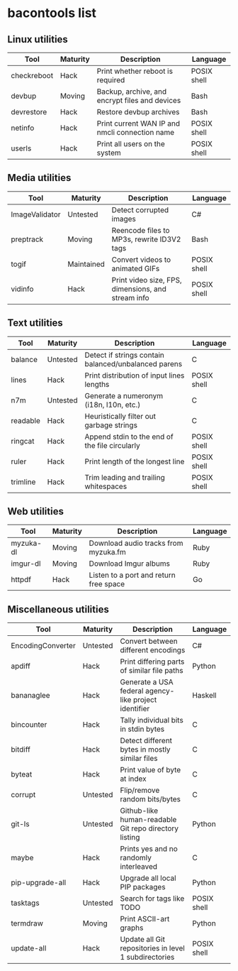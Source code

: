 bacontools list
===============

Linux utilities
---------------
| Tool        | Maturity | Description                                    | Language    |
|-------------|----------|------------------------------------------------|-------------|
| checkreboot | Hack     | Print whether reboot is required               | POSIX shell |
| devbup      | Moving   | Backup, archive, and encrypt files and devices | Bash        |
| devrestore  | Hack     | Restore devbup archives                        | Bash        |
| netinfo     | Hack     | Print current WAN IP and nmcli connection name | POSIX shell |
| userls      | Hack     | Print all users on the system                  | POSIX shell |

Media utilities
---------------
| Tool           | Maturity   | Description                                        | Language    |
|----------------|------------|----------------------------------------------------|-------------|
| ImageValidator | Untested   | Detect corrupted images                            | C#          |
| preptrack      | Moving     | Reencode files to MP3s, rewrite ID3V2 tags         | Bash        |
| togif          | Maintained | Convert videos to animated GIFs                    | POSIX shell |
| vidinfo        | Hack       | Print video size, FPS, dimensions, and stream info | POSIX shell |

Text utilities
--------------
| Tool     | Maturity | Description                                          | Language    |
|----------|----------|------------------------------------------------------|-------------|
| balance  | Untested | Detect if strings contain balanced/unbalanced parens | C           |
| lines    | Hack     | Print distribution of input lines lengths            | POSIX shell |
| n7m      | Untested | Generate a numeronym (i18n, l10n, etc.)              | C           |
| readable | Hack     | Heuristically filter out garbage strings             | C           |
| ringcat  | Hack     | Append stdin to the end of the file circularly       | POSIX shell |
| ruler    | Hack     | Print length of the longest line                     | POSIX shell |
| trimline | Hack     | Trim leading and trailing whitespaces                | POSIX shell |

Web utilities
-------------
| Tool      | Maturity | Description                            | Language |
|-----------|----------|----------------------------------------|----------|
| myzuka-dl | Moving   | Download audio tracks from myzuka.fm   | Ruby     |
| imgur-dl  | Moving   | Download Imgur albums                  | Ruby     |
| httpdf    | Hack     | Listen to a port and return free space | Go       |

Miscellaneous utilities
-----------------------
| Tool              | Maturity | Description                                             | Language    |
|-------------------|----------|---------------------------------------------------------|-------------|
| EncodingConverter | Untested | Convert between different encodings                     | C#          |
| apdiff            | Hack     | Print differing parts of similar file paths             | Python      |
| bananaglee        | Hack     | Generate a USA federal agency-like project identifier   | Haskell     |
| bincounter        | Hack     | Tally individual bits in stdin bytes                    | C           |
| bitdiff           | Hack     | Detect different bytes in mostly similar files          | C           |
| byteat            | Hack     | Print value of byte at index                            | C           |
| corrupt           | Untested | Flip/remove random bits/bytes                           | C           |
| git-ls            | Untested | Github-like human-readable Git repo directory listing   | Python      |
| maybe             | Hack     | Prints yes and no randomly interleaved                  | C           |
| pip-upgrade-all   | Hack     | Upgrade all local PIP packages                          | Python      |
| tasktags          | Untested | Search for tags like TODO                               | POSIX shell |
| termdraw          | Moving   | Print ASCII-art graphs                                  | Python      |
| update-all        | Hack     | Update all Git repositories in level 1 subdirectories   | POSIX shell |
